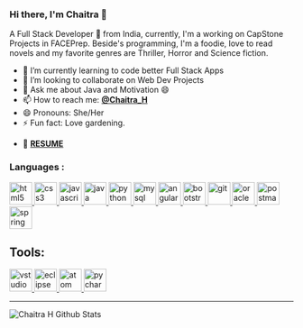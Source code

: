 ### Hi there, I'm Chaitra 👋

A Full Stack Developer 🚀 from India, currently, I'm a working on CapStone Projects in FACEPrep. Beside's programming, I'm a foodie, love to read novels and my favorite genres are Thriller, Horror and Science fiction.

                                                
- 🌱 I’m currently learning to code better Full Stack Apps
- 👯 I’m looking to collaborate on Web Dev Projects
- 💬 Ask me about Java and Motivation 😄
- 📫 How to reach me: <a href="linkedin.com/in/chaitra-h-choudar-b627b9188"><b>@Chaitra_H</b> </a> 
- 😄 Pronouns: She/Her
- ⚡ Fun fact: Love gardening.
  
 * 👔  <a href="https://www.canva.com/design/DAEM6bG-G9E/sL5QjYOEdRS4cPZsLdA18g/view?utm_content=DAEM6bG-G9E&utm_campaign=designshare&utm_medium=link&utm_source=sharebutton"><b>RESUME</b> </a> 


<h3 align="left">Languages :</h3>
<p align="left">
 <a href="https://www.w3.org/html/" target="_blank"> <img src="https://devicons.github.io/devicon/devicon.git/icons/html5/html5-original-wordmark.svg" alt="html5" width="40" height="40"/> </a> 
  <a href="https://www.w3schools.com/css/" target="_blank"> <img src="https://devicons.github.io/devicon/devicon.git/icons/css3/css3-original-wordmark.svg" alt="css3" width="40" height="40"/> </a> <a href="https://developer.mozilla.org/en-US/docs/Web/JavaScript" target="_blank"> <img src="https://devicons.github.io/devicon/devicon.git/icons/javascript/javascript-original.svg" alt="javascript" width="40" height="40"/> </a> <a href="https://www.java.com" target="_blank"> <img src="https://devicons.github.io/devicon/devicon.git/icons/java/java-original-wordmark.svg" alt="java" width="40" height="40"/> </a>
   <a href="https://www.python.org/" target="_blank"> <img src="https://img.icons8.com/color/48/000000/python.png" alt="python" width="40" height="40"/> </a>  
  <a href="https://www.mysql.com/" target="_blank"> <img src="https://devicons.github.io/devicon/devicon.git/icons/mysql/mysql-original-wordmark.svg" alt="mysql" width="40" height="40"/> </a>
  <a href="https://angular.io" target="_blank"> <img src="https://devicons.github.io/devicon/devicon.git/icons/angularjs/angularjs-original.svg" alt="angularjs" width="40" height="40"/> </a> 
  <a href="https://getbootstrap.com" target="_blank"> <img src="https://devicons.github.io/devicon/devicon.git/icons/bootstrap/bootstrap-plain.svg" alt="bootstrap" width="40" height="40"/> </a>  
  <a href="https://git-scm.com/" target="_blank"> <img src="https://www.vectorlogo.zone/logos/git-scm/git-scm-icon.svg" alt="git" width="40" height="40"/> </a> 
 <a href="https://www.oracle.com/" target="_blank"> <img src="https://devicons.github.io/devicon/devicon.git/icons/oracle/oracle-original.svg" alt="oracle" width="40" height="40"/> </a>
  <a href="https://postman.com" target="_blank"> <img src="https://www.vectorlogo.zone/logos/getpostman/getpostman-icon.svg" alt="postman" width="40" height="40"/> </a> 
   <a href="https://spring.io/" target="_blank"> <img src="https://img.icons8.com/color/48/000000/spring-logo.png" alt="spring" width="40" height="40"/> </a>
 </p>
 
 ## Tools:
 <p align="left"> 
     <a href="https://visualstudio.microsoft.com/" target="_blank"> <img src="https://img.icons8.com/fluent/48/000000/visual-studio-code-2019.png" alt="vstudio" width="40" height="40"/> </a>
  <a href="https://www.eclipse.org/" target="_blank"> <img src="https://img.icons8.com/ios-filled/50/000000/java-eclipse.png" alt="eclipse" width="40" height="40"/> </a>
  <a href="https://atom.io/" target="_blank"> <img src="https://img.icons8.com/ios-filled/50/000000/atom-editor.png" alt="atom" width="40" height="40"/> </a>
    <a href="https://atom.io/" target="_blank"> <img src="https://img.icons8.com/color/48/000000/pycharm.png" alt="pycharm" width="40" height="40"/> </a>


 </p>
 
 
  ---
<img align="left" alt="Chaitra H Github Stats" src="https://github-readme-stats.vercel.app/api?username=Chaitra6&show_icons=true&hide_border=true"/>
<br/>
<br/>

  
  
 
 


